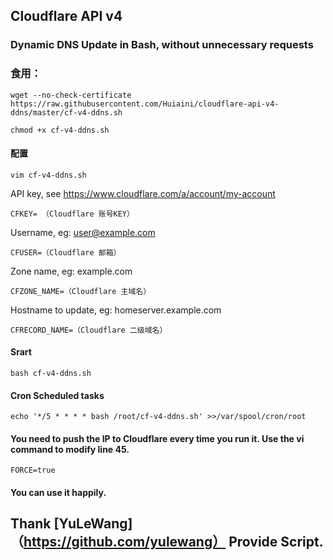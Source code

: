 ## Cloudflare API v4 

### Dynamic DNS Update in Bash, without unnecessary requests

### 食用：

    wget --no-check-certificate https://raw.githubusercontent.com/Huiaini/cloudflare-api-v4-ddns/master/cf-v4-ddns.sh
    
    chmod +x cf-v4-ddns.sh
    
#### 配置
    
    vim cf-v4-ddns.sh
    
 API key, see https://www.cloudflare.com/a/account/my-account
 
    CFKEY= （Cloudflare 账号KEY）
    
 Username, eg: user@example.com
 
    CFUSER=（Cloudflare 邮箱）
    
 Zone name, eg: example.com  
 
    CFZONE_NAME=（Cloudflare 主域名）
    
 Hostname to update, eg: homeserver.example.com
 
    CFRECORD_NAME=（Cloudflare 二级域名）
    
#### Srart
 
    bash cf-v4-ddns.sh
    
#### Cron Scheduled tasks

    echo '*/5 * * * * bash /root/cf-v4-ddns.sh' >>/var/spool/cron/root
    
#### You need to push the IP to Cloudflare every time you run it. Use the vi command to modify line 45.

    FORCE=true

#### You can use it happily.
    
## Thank [YuLeWang]（https://github.com/yulewang） Provide Script.

